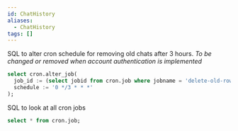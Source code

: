 ```yaml
---
id: ChatHistory
aliases:
  - ChatHistory
tags: []
---
```


SQL to alter cron schedule for removing old chats after 3 hours.
_To be changed or removed when account authentication is implemented_

```sql
select cron.alter_job(
  job_id := (select jobid from cron.job where jobname = 'delete-old-rows'),
  schedule := '0 */3 * * *'
);
```

SQL to look at all cron jobs

```sql
select * from cron.job;
```
